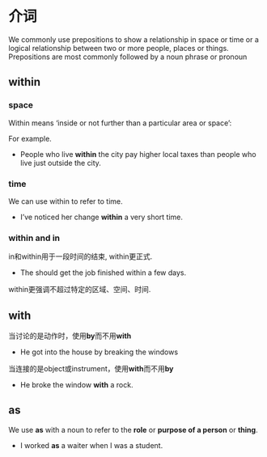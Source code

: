 # 介词

We commonly use prepositions to show a relationship in space or time or a logical relationship between two or more people, places or things. Prepositions are most commonly followed by a noun phrase or pronoun

## within

### space

Within means ‘inside or not further than a particular area or space’:

For example.

* People who live **within** the city pay higher local taxes than people who live just outside the city.

### time

We can use within to refer to time.

* I’ve noticed her change **within** a very short time.

### **within** and **in**

in和within用于一段时间的结束, within更正式.

* The should get the job finished within a few days.

within更强调不超过特定的区域、空间、时间.

## with

当讨论的是动作时，使用**by**而不用**with**

* He got into the house by breaking the windows

当连接的是object或instrument，使用**with**而不用**by**

* He broke the window **with** a rock.

## as

We use **as** with a noun to refer to the **role** or **purpose of a person** or **thing**.

* I worked **as** a waiter when I was a student.